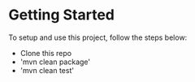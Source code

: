 # Getting Started
To setup and use this project, follow the steps below:

* Clone this repo
* 'mvn clean package'
* 'mvn clean test'

